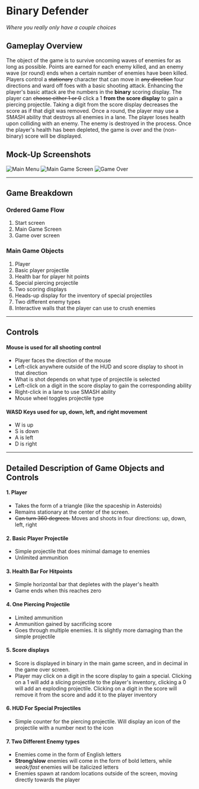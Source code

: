 # Binary Defender
  _Where you really only have a couple choices_

## Gameplay Overview

The object of the game is to survive oncoming waves of enemies for as long as possible. Points are earned for each enemy killed, and an enemy wave (or round) ends when a certain number of enemies have been killed. Players control a ~~stationary~~ character that can move in ~~any direction~~ four directions and ward off foes with a basic shooting attack. Enhancing the player's basic attack are the numbers in the **binary** scoring display. The player can ~~choose either 1 or 0~~  click a 1  **from the score display** to gain a piercing projectile. Taking a digit from the score display decreases the score as if that digit was removed. Once a round, the player may use a SMASH ability that destroys all enemies in a lane. The player loses health upon colliding with an enemy. The enemy is destroyed in the process. Once the player's health has been depleted, the game is over and the (non-binary) score will be displayed.

## Mock-Up Screenshots
   ![Main Menu](http://www-scf.usc.edu/~vegaperk/main%20menu%20screen.jpg "Main Menu")
   ![Main Game Screen](http://www-scf.usc.edu/~vegaperk/game%20screen.jpg "Game Screen")
   ![Game Over](http://www-scf.usc.edu/~vegaperk/game%20over%20screen.jpg "Game Over Screen")

----

## Game Breakdown

### Ordered Game Flow
  1. Start screen
  2. Main Game Screen
  3. Game over screen

### Main Game Objects
  1. Player
  2. Basic player projectile
  3. Health bar for player hit points
  4. Special  piercing projectile
  5. Two scoring displays
  6. Heads-up display for the inventory of special projectiles
  7. Two different enemy types
  8. Interactive walls that the player can use to crush enemies

----

## Controls
#### Mouse is used for all shooting control
  * Player faces the direction of the mouse
  * Left-click anywhere outside of the HUD and score display to shoot in that direction
  * What is shot depends on what type of projectile is selected
  * Left-click on a digit in the score display to gain the corresponding ability
  * Right-click in a lane to use SMASH ability
  * Mouse wheel toggles projectile type
#### WASD Keys used for up, down, left, and right movement
  * W is up
  * S is down
  * A is left
  * D is right

----

## Detailed Description of Game Objects and Controls
####  1. Player
  * Takes the form of a triangle (like the spaceship in Asteroids)
  * Remains stationary at the center of the screen.
  * ~~Can turn 360 degrees.~~ Moves and shoots in four directions: up, down, left, right

####  2. Basic Player Projectile
  * Simple projectile that does minimal damage to enemies
  * Unlimited ammunition

#### 3. Health Bar For Hitpoints
  * Simple horizontal bar that depletes with the player's health
  * Game ends when this reaches zero

####  4. One Piercing Projectile
  * Limited ammunition
  * Ammunition gained by sacrificing score
  * Goes through multiple enemies. It is slightly more damaging than the simple projectile

####  5. Score displays
  * Score is displayed in binary in the main game screen, and in decimal in the game over screen.
  * Player may click on a digit in the score display to gain a special. Clicking on a 1 will add a slicing projectile to the player's inventory, clicking a 0 will add an exploding projectile. Clicking on a digit in the score will remove it from the score and add it to the player inventory

#### 6. HUD For Special Projectiles
  * Simple counter for the piercing projectile. Will display an icon of the projectile with a number next to the icon

####  7. Two Different Enemy types
  * Enemies come in the form of English letters
  * **Strong/slow** enemies will come in the form of bold letters, while _weak/fast_ enemies will be italicized letters
  * Enemies spawn at random locations outside of the screen, moving directly towards the player
